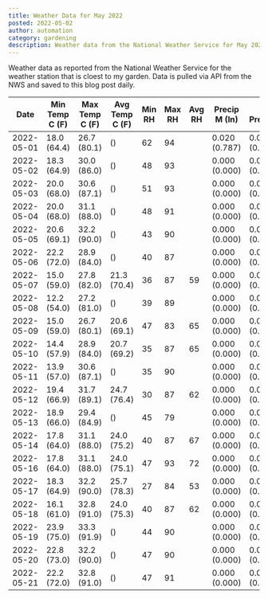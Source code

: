 ```yaml
---
title: Weather Data for May 2022
posted: 2022-05-02
author: automation
category: gardening
description: Weather data from the National Weather Service for May 2022
---
```


Weather data as reported from the National Weather Service for the weather station 
that is cloest to my garden. Data is pulled via API from the NWS and saved to this 
blog post daily.

|Date|Min Temp C (F)|Max Temp C (F)|Avg Temp C (F)|Min RH|Max RH|Avg RH|Precip M (In)|Avg Precip/Hr|
|---|---|---|---|---|---|---|---|---|
|2022-05-01|18.0 (64.4)|26.7 (80.1)| ()|62|94||0.020 (0.787)|0.015 (0.015)|
|2022-05-02|18.3 (64.9)|30.0 (86.0)| ()|48|93||0.000 (0.000)|0.000 (0.000)|
|2022-05-03|20.0 (68.0)|30.6 (87.1)| ()|51|93||0.000 (0.000)|0.000 (0.000)|
|2022-05-04|20.0 (68.0)|31.1 (88.0)| ()|48|91||0.000 (0.000)|0.000 (0.000)|
|2022-05-05|20.6 (69.1)|32.2 (90.0)| ()|43|90||0.000 (0.000)|0.000 (0.000)|
|2022-05-06|22.2 (72.0)|28.9 (84.0)| ()|40|87||0.000 (0.000)|0.000 (0.000)|
|2022-05-07|15.0 (59.0)|27.8 (82.0)|21.3 (70.4)|36|87|59|0.000 (0.000)|0.000 (0.000)|
|2022-05-08|12.2 (54.0)|27.2 (81.0)| ()|39|89||0.000 (0.000)|0.000 (0.000)|
|2022-05-09|15.0 (59.0)|26.7 (80.1)|20.6 (69.1)|47|83|65|0.000 (0.000)|0.000 (0.000)|
|2022-05-10|14.4 (57.9)|28.9 (84.0)|20.7 (69.2)|35|87|65|0.000 (0.000)|0.000 (0.000)|
|2022-05-11|13.9 (57.0)|30.6 (87.1)| ()|35|90||0.000 (0.000)|0.000 (0.000)|
|2022-05-12|19.4 (66.9)|31.7 (89.1)|24.7 (76.4)|30|87|62|0.000 (0.000)|0.000 (0.000)|
|2022-05-13|18.9 (66.0)|29.4 (84.9)| ()|45|79||0.000 (0.000)|0.000 (0.000)|
|2022-05-14|17.8 (64.0)|31.1 (88.0)|24.0 (75.2)|40|87|67|0.000 (0.000)|0.000 (0.000)|
|2022-05-16|17.8 (64.0)|31.1 (88.0)|24.0 (75.1)|47|93|72|0.000 (0.000)|0.000 (0.000)|
|2022-05-17|18.3 (64.9)|32.2 (90.0)|25.7 (78.3)|27|84|53|0.000 (0.000)|0.000 (0.000)|
|2022-05-18|16.1 (61.0)|32.8 (91.0)|24.0 (75.3)|40|87|62|0.000 (0.000)|0.000 (0.000)|
|2022-05-19|23.9 (75.0)|33.3 (91.9)| ()|44|90||0.000 (0.000)|0.000 (0.000)|
|2022-05-20|22.8 (73.0)|32.2 (90.0)| ()|47|90||0.000 (0.000)|0.000 (0.000)|
|2022-05-21|22.2 (72.0)|32.8 (91.0)| ()|47|91||0.000 (0.000)|0.000 (0.000)|
